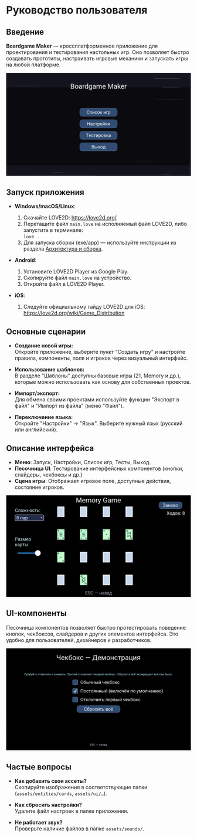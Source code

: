 # Руководство пользователя

## Введение

**Boardgame Maker** — кроссплатформенное приложение для проектирования и тестирования настольных игр. Оно позволяет быстро создавать прототипы, настраивать игровые механики и запускать игры на любой платформе.

![Главное меню](menu.png)

## Запуск приложения

- **Windows/macOS/Linux**:  
  1. Скачайте LOVE2D: https://love2d.org/  
  2. Перетащите файл `main.love` на исполняемый файл LOVE2D, либо запустите в терминале:  
     `love .`  
  3. Для запуска сборки (exe/app) — используйте инструкции из раздела [Архитектура и сборка](../README.md).

- **Android**:  
  1. Установите LOVE2D Player из Google Play.  
  2. Скопируйте файл `main.love` на устройство.  
  3. Откройте файл в LOVE2D Player.

- **iOS**:  
  1. Следуйте официальному гайду LOVE2D для iOS: https://love2d.org/wiki/Game_Distribution

## Основные сценарии

- **Создание новой игры:**  
  Откройте приложение, выберите пункт "Создать игру" и настройте правила, компоненты, поля и игроков через визуальный интерфейс.

- **Использование шаблонов:**  
  В разделе "Шаблоны" доступны базовые игры (21, Memory и др.), которые можно использовать как основу для собственных проектов.

- **Импорт/экспорт:**  
  Для обмена своими проектами используйте функции "Экспорт в файл" и "Импорт из файла" (меню "Файл").

- **Переключение языка:**  
  Откройте "Настройки" → "Язык". Выберите нужный язык (русский или английский).

## Описание интерфейса

- **Меню**: Запуск, Настройки, Список игр, Тесты, Выход.  
- **Песочница UI**: Тестирование интерфейсных компонентов (кнопки, слайдеры, чекбоксы и др.)  
- **Сцена игры**: Отображает игровое поле, доступные действия, состояние игроков.

![Пример запущенной игры Memory](memory.png)

## UI-компоненты

Песочница компонентов позволяет быстро протестировать поведение кнопок, чекбоксов, слайдеров и других элементов интерфейса. Это удобно для пользователей, дизайнеров и разработчиков.

![Тестирование чекбоксов](checkbox.png)

## Частые вопросы

- **Как добавить свои ассеты?**  
  Скопируйте изображения в соответствующие папки (`assets/entities/cards`, `assets/ui/…`).

- **Как сбросить настройки?**  
  Удалите файл настроек в папке приложения.

- **Не работает звук?**  
  Проверьте наличие файлов в папке `assets/sounds/`.

